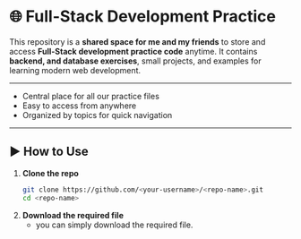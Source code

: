 # 🌐 Full-Stack Development Practice

This repository is a **shared space for me and my friends** to store and access **Full-Stack development practice code** anytime. It contains **backend, and database exercises**, small projects, and examples for learning modern web development.

---

- Central place for all our practice files
- Easy to access from anywhere
- Organized by topics for quick navigation

---

## ▶️ How to Use
1. **Clone the repo**
   ```bash
   git clone https://github.com/<your-username>/<repo-name>.git
   cd <repo-name>

2. **Download the required file**
   - you can simply download the required file.
  
